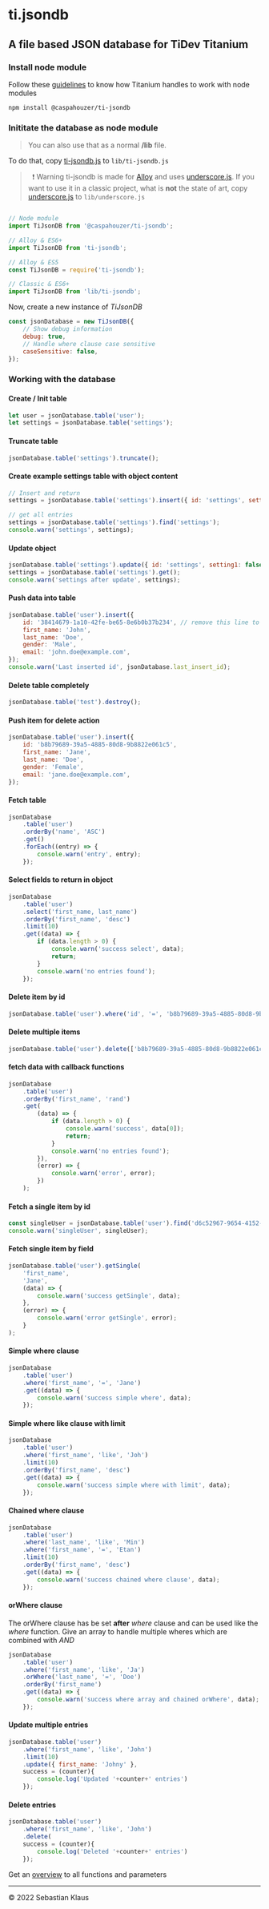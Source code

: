 # ti.jsondb

## A file based JSON database for TiDev Titanium

### Install node module

Follow these [guidelines](https://titaniumsdk.com/guide/Titanium_SDK/Titanium_SDK_Guide/Best_Practices_and_Recommendations/CommonJS_Modules_in_Titanium.html#commonjs-module-specification-implementation) to know how Titanium handles to work with node modules

    npm install @caspahouzer/ti-jsondb

### Inititate the database as node module

> You can also use that as a normal **/lib** file.

To do that, copy [ti-jsondb.js](ti-jsondb.js) to `lib/ti-jsondb.js`

> &nbsp;
 ❗️ Warning
 ti-jsondb is made for [Alloy](https://titaniumsdk.com/guide/Alloy_Framework/) and uses [underscore.js](http://underscorejs.org).
 If you want to use it in a classic project, what is **not** the state of art, copy [underscore.js](lib/underscore.js) to `lib/underscore.js`
 &nbsp;

```javascript

// Node module
import TiJsonDB from '@caspahouzer/ti-jsondb';

// Alloy & ES6+
import TiJsonDB from 'ti-jsondb';

// Alloy & ES5
const TiJsonDB = require('ti-jsondb');

// Classic & ES6+
import TiJsonDB from 'lib/ti-jsondb';
```

Now, create a new instance of _TiJsonDB_

```javascript
const jsonDatabase = new TiJsonDB({
    // Show debug information
    debug: true,
    // Handle where clause case sensitive
    caseSensitive: false,
});
```

### Working with the database

#### Create / Init table

```javascript
let user = jsonDatabase.table('user');
let settings = jsonDatabase.table('settings');
```

#### Truncate table

```javascript
jsonDatabase.table('settings').truncate();
```

#### Create example settings table with object content

```javascript
// Insert and return
settings = jsonDatabase.table('settings').insert({ id: 'settings', setting1: true, setting2: false, setting3: 'test' });

// get all entries
settings = jsonDatabase.table('settings').find('settings');
console.warn('settings', settings);
```

#### Update object

```javascript
jsonDatabase.table('settings').update({ id: 'settings', setting1: false, setting2: true });
settings = jsonDatabase.table('settings').get();
console.warn('settings after update', settings);
```

#### Push data into table

```javascript
jsonDatabase.table('user').insert({
    id: '38414679-1a10-42fe-be65-8e6b0b37b234', // remove this line to make a new entry
    first_name: 'John',
    last_name: 'Doe',
    gender: 'Male',
    email: 'john.doe@example.com',
});
console.warn('Last inserted id', jsonDatabase.last_insert_id);
```

#### Delete table completely

```javascript
jsonDatabase.table('test').destroy();
```

#### Push item for delete action

```javascript
jsonDatabase.table('user').insert({
    id: 'b8b79689-39a5-4885-80d8-9b8822e061c5',
    first_name: 'Jane',
    last_name: 'Doe',
    gender: 'Female',
    email: 'jane.doe@example.com',
});
```

#### Fetch table

```javascript
jsonDatabase
    .table('user')
    .orderBy('name', 'ASC')
    .get()
    .forEach((entry) => {
        console.warn('entry', entry);
    });
```

#### Select fields to return in object

```javascript
jsonDatabase
    .table('user')
    .select('first_name, last_name')
    .orderBy('first_name', 'desc')
    .limit(10)
    .get((data) => {
        if (data.length > 0) {
            console.warn('success select', data);
            return;
        }
        console.warn('no entries found');
    });
```

#### Delete item by id

```javascript
jsonDatabase.table('user').where('id', '=', 'b8b79689-39a5-4885-80d8-9b8822e061c5').delete();
```

#### Delete multiple items

```javascript
jsonDatabase.table('user').delete(['b8b79689-39a5-4885-80d8-9b8822e061c5', 'd6c52967-9654-4152-80f8-8fbc5a1e33d6']);
```

#### fetch data with callback functions

```javascript
jsonDatabase
    .table('user')
    .orderBy('first_name', 'rand')
    .get(
        (data) => {
            if (data.length > 0) {
                console.warn('success', data[0]);
                return;
            }
            console.warn('no entries found');
        }),
        (error) => {
            console.warn('error', error);
        })
    );
```

#### Fetch a single item by id

```javascript
const singleUser = jsonDatabase.table('user').find('d6c52967-9654-4152-80f8-8fbc5a1e33d6');
console.warn('singleUser', singleUser);
```

#### Fetch single item by field

```javascript
jsonDatabase.table('user').getSingle(
    'first_name',
    'Jane',
    (data) => {
        console.warn('success getSingle', data);
    },
    (error) => {
        console.warn('error getSingle', error);
    }
);
```

#### Simple where clause

```javascript
jsonDatabase
    .table('user')
    .where('first_name', '=', 'Jane')
    .get((data) => {
        console.warn('success simple where', data);
    });
```

#### Simple where like clause with limit

```javascript
jsonDatabase
    .table('user')
    .where('first_name', 'like', 'Joh')
    .limit(10)
    .orderBy('first_name', 'desc')
    .get((data) => {
        console.warn('success simple where with limit', data);
    });
```

#### Chained where clause

```javascript
jsonDatabase
    .table('user')
    .where('last_name', 'like', 'Min')
    .where('first_name', '=', 'Etan')
    .limit(10)
    .orderBy('first_name', 'desc')
    .get((data) => {
        console.warn('success chained where clause', data);
    });
```

#### orWhere clause

The orWhere clause has be set **after** _where_ clause and can be used like the _where_ function. Give an array to handle multiple wheres which are combined with _AND_

```javascript
jsonDatabase
    .table('user')
    .where('first_name', 'like', 'Ja')
    .orWhere('last_name', '=', 'Doe')
    .orderBy('first_name')
    .get((data) => {
        console.warn('success where array and chained orWhere', data);
    });
```

#### Update multiple entries

```javascript
jsonDatabase.table('user')
    .where('first_name', 'like', 'John')
    .limit(10)
    .update({ first_name: 'Johny' },
    success = (counter){
        console.log('Updated '+counter+' entries')
    });
```

#### Delete entries

```javascript
jsonDatabase.table('user')
    .where('first_name', 'like', 'John')
    .delete(
    success = (counter){
        console.log('Deleted '+counter+' entries')
    });
```

Get an [overview](./methods.md) to all functions and parameters

---

&copy; 2022 Sebastian Klaus
